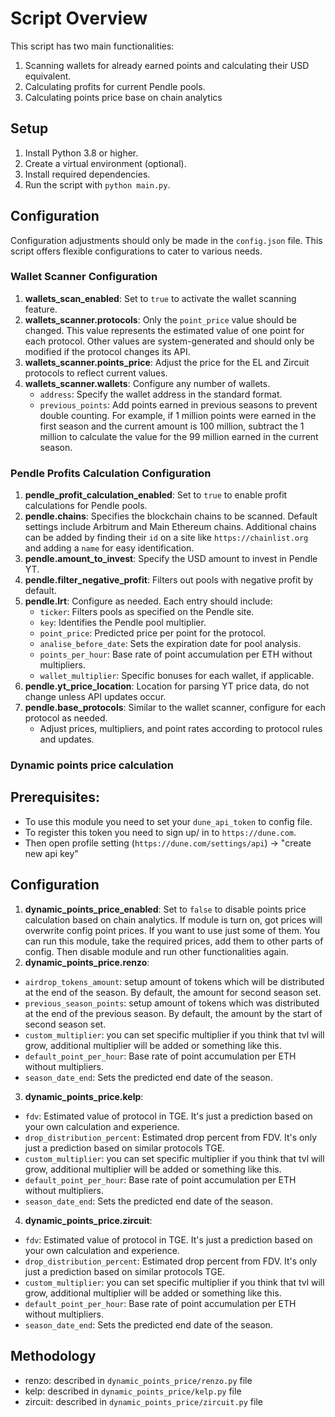 # Script Overview

This script has two main functionalities:
1. Scanning wallets for already earned points and calculating their USD equivalent.
2. Calculating profits for current Pendle pools.
3. Calculating points price base on chain analytics

## Setup

1. Install Python 3.8 or higher.
2. Create a virtual environment (optional).
3. Install required dependencies.
4. Run the script with `python main.py`.

## Configuration

Configuration adjustments should only be made in the `config.json` file. This script offers flexible configurations to cater to various needs.

### Wallet Scanner Configuration

1. **wallets_scan_enabled**: Set to `true` to activate the wallet scanning feature.
2. **wallets_scanner.protocols**: Only the `point_price` value should be changed. This value represents the estimated value of one point for each protocol. Other values are system-generated and should only be modified if the protocol changes its API.
3. **wallets_scanner.points_price**: Adjust the price for the EL and Zircuit protocols to reflect current values.
4. **wallets_scanner.wallets**: Configure any number of wallets.
   - `address`: Specify the wallet address in the standard format.
   - `previous_points`: Add points earned in previous seasons to prevent double counting. For example, if 1 million points were earned in the first season and the current amount is 100 million, subtract the 1 million to calculate the value for the 99 million earned in the current season.

### Pendle Profits Calculation Configuration

1. **pendle_profit_calculation_enabled**: Set to `true` to enable profit calculations for Pendle pools.
2. **pendle.chains**: Specifies the blockchain chains to be scanned. Default settings include Arbitrum and Main Ethereum chains. Additional chains can be added by finding their `id` on a site like `https://chainlist.org` and adding a `name` for easy identification.
3. **pendle.amount_to_invest**: Specify the USD amount to invest in Pendle YT.
4. **pendle.filter_negative_profit**: Filters out pools with negative profit by default.
5. **pendle.lrt**: Configure as needed. Each entry should include:
   - `ticker`: Filters pools as specified on the Pendle site.
   - `key`: Identifies the Pendle pool multiplier.
   - `point_price`: Predicted price per point for the protocol.
   - `analise_before_date`: Sets the expiration date for pool analysis.
   - `points_per_hour`: Base rate of point accumulation per ETH without multipliers.
   - `wallet_multiplier`: Specific bonuses for each wallet, if applicable.
6. **pendle.yt_price_location**: Location for parsing YT price data, do not change unless API updates occur.
7. **pendle.base_protocols**: Similar to the wallet scanner, configure for each protocol as needed.
   - Adjust prices, multipliers, and point rates according to protocol rules and updates.

### Dynamic points price calculation

## Prerequisites:
- To use this module you need to set your `dune_api_token` to config file.
- To register this token you need to sign up/ in to `https://dune.com`. 
- Then open profile setting (`https://dune.com/settings/api`) -> "create new api key"

## Configuration
1. **dynamic_points_price_enabled**: Set to `false` to disable points price calculation based on chain analytics. If module is turn on, got prices will overwrite config point prices. If you want to use just some of them. You can run this module, take the required prices, add them to other parts of config. Then disable module and run other functionalities again.
2. **dynamic_points_price.renzo**: 
- `airdrop_tokens_amount`: setup amount of tokens which will be distributed at the end of the season. By default, the amount for second season set.
- `previous_season_points`: setup amount of tokens which was distributed at the end of the previous season. By default, the amount by the start of second season set.
- `custom_multiplier`: you can set specific multiplier if you think that tvl will grow, additional multiplier will be added or something like this.
- `default_point_per_hour`: Base rate of point accumulation per ETH without multipliers.
- `season_date_end`: Sets the predicted end date of the season.
3. **dynamic_points_price.kelp**:
- `fdv`: Estimated value of protocol in TGE. It's just a prediction based on your own calculation and experience.
- `drop_distribution_percent`: Estimated drop percent from FDV. It's only just a prediction based on similar protocols TGE.
- `custom_multiplier`: you can set specific multiplier if you think that tvl will grow, additional multiplier will be added or something like this.
- `default_point_per_hour`: Base rate of point accumulation per ETH without multipliers.
- `season_date_end`: Sets the predicted end date of the season.
4. **dynamic_points_price.zircuit**:
- `fdv`: Estimated value of protocol in TGE. It's just a prediction based on your own calculation and experience.
- `drop_distribution_percent`: Estimated drop percent from FDV. It's only just a prediction based on similar protocols TGE.
- `custom_multiplier`: you can set specific multiplier if you think that tvl will grow, additional multiplier will be added or something like this.
- `default_point_per_hour`: Base rate of point accumulation per ETH without multipliers.
- `season_date_end`: Sets the predicted end date of the season.

## Methodology
- renzo: described in `dynamic_points_price/renzo.py` file
- kelp: described in `dynamic_points_price/kelp.py` file
- zircuit: described in `dynamic_points_price/zircuit.py` file
